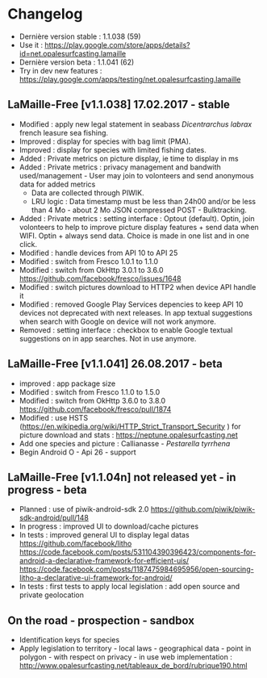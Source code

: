 # Changelog
- Dernière version stable : 1.1.038 (59)
- Use it : https://play.google.com/store/apps/details?id=net.opalesurfcasting.lamaille
- Dernière version beta : 1.1.041 (62)
- Try in dev new features : https://play.google.com/apps/testing/net.opalesurfcasting.lamaille 

## LaMaille-Free [v1.1.038] 17.02.2017 - stable
- Modified : apply new legal statement in seabass *Dicentrarchus labrax* french leasure sea fishing.
- Improved : display for species with bag limit (PMA).
- Improved : display for species with limited fishing dates.
- Added : Private metrics on picture display, ie time to display in ms
- Added : Private metrics : privacy management and bandwith used/management - User may join to volonteers and send anonymous data for added metrics
  - Data are collected through PIWIK.
  - LRU logic : Data timestamp must be less than 24h00 and/or be less than 4 Mo - about 2 Mo JSON compressed POST - Bulktracking.
- Added : Private metrics : setting interface : Optout (default). Optin, join volonteers to help to improve picture display features + send data when WIFI. Optin + always send data. Choice is made in one list and in one click.
- Modified : handle devices from API 10 to API 25
- Modified : switch from Fresco 1.0.1 to 1.1.0
- Modified : switch from OkHttp 3.0.1 to 3.6.0 https://github.com/facebook/fresco/issues/1648
- Modified : switch pictures download to HTTP2 when device API handle it
- Modified : removed Google Play Services depencies to keep API 10 devices not deprecated with next releases. In app textual suggestions when search with Google on device will not work anymore.
- Removed : setting interface : checkbox to enable Google textual suggestions on in app searches. Not in use anymore.

## LaMaille-Free [v1.1.041] 26.08.2017 - beta
- improved : app package size
- Modified : switch from Fresco 1.1.0 to 1.5.0
- Modified : switch from OkHttp 3.6.0 to 3.8.0 https://github.com/facebook/fresco/pull/1874
- Modified : use HSTS (https://en.wikipedia.org/wiki/HTTP_Strict_Transport_Security ) for picture download and stats : https://neptune.opalesurfcasting.net
- Add one species and picture : Callianasse - *Pestarella tyrrhena*
- Begin Android O - Api 26 - support

## LaMaille-Free [v1.1.04n] not released yet - in progress - beta
 - Planned : use of piwik-android-sdk 2.0 https://github.com/piwik/piwik-sdk-android/pull/148
 - In progress : improved UI to download/cache pictures
 - In tests : improved general UI to display legal datas https://github.com/facebook/litho https://code.facebook.com/posts/531104390396423/components-for-android-a-declarative-framework-for-efficient-uis/ https://code.facebook.com/posts/1187475984695956/open-sourcing-litho-a-declarative-ui-framework-for-android/
 - In tests : first tests to apply local legislation : add open source and private geolocation
 
## On the road - prospection - sandbox
- Identification keys for species
- Apply legislation to territory - local laws - geographical data - point in polygon - with respect on privacy - in use web implementation : http://www.opalesurfcasting.net/tableaux_de_bord/rubrique190.html
